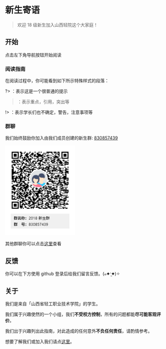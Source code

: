# 新生寄语

> 欢迎 18 级新生加入山西轻院这个大家庭！

## 开始

点击左下角导航按钮开始阅读

### 阅读指南

在阅读过程中，你可能看到如下所示特殊样式的段落：

?> ：表示这是一个很普通的提示

> ：表示重点，引用，突出等

!> ：表示学长们也不确定，警告，注意事项等

### 群聊

我们始终鼓励你加入由我们成员创建的新生群: [830857439](https://shang.qq.com/wpa/qunwpa?idkey=2d679645d055ae2c5c6d74cbbce035b280f2617f34f3b72e3bcbfb7c1ceccde5)

![2018qrcode](_media/2018qrcode.png)

其他群聊你可以点击[这里](qqgroup.md)查看

## 反馈

你可以在下方使用 github 登录后给我们留言反馈。(๑✦ˑ̫✦)✧

## 关于

我们是来自「山西省轻工职业技术学院」的学生。

我们属于兴趣使然的一个小组，我们**不受校方控制**，所有的问题都能**尽可能客观评价**。

我们出于兴趣列出此指南，对此造成的任何意外**不负任何责任**，请酌情参考。

想要了解我们或加入我们请点[这里](https://cosf.gq/about)。